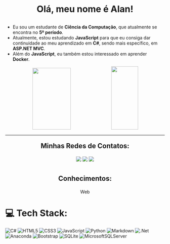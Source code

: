 
<div align="center">
    <span style="font-weight: bold; font-size: 2em;">Olá, meu nome é Alan!</span>
</div>

<br>

- Eu sou um estudante de **Ciência da Computação**, que atualmente se encontra no **5º período**.
- Atualmente, estou estudando **JavaScript** para que eu consiga dar continuidade ao meu aprendizado em **C#**, sendo mais específico, em **ASP.NET MVC**.
- Além do **JavaScript**, eu também estou interessado em aprender **Docker**.


<div align="center" style="margin: 0px;">
    <img src="https://github-readme-stats.vercel.app/api?username=Hoyasumii&theme=dark&hide_border=true&include_all_commits=false&count_private=false" width="49%" height="195px">
    <img src="https://github-readme-stats.vercel.app/api/top-langs/?username=Hoyasumii&theme=dark&hide_border=true&include_all_commits=false&count_private=false&layout=compact" width="41%" height="200px">
</div>

---

<div align="center">
<p style="font-weight: bold; font-size: 1.5em;"> Minhas Redes de Contatos: </p>
<a href="mailto:alanreisanjo@gmail.com"><img src="https://img.shields.io/badge/Gmail-%23E34F26.svg?style=flat&logo=gmail&logoColor=white"></a>
<a href="https://instagram.com/_eu.alan"><img src="https://img.shields.io/badge/Instagram-%23E4405F.svg?logo=Instagram&logoColor=white"></a>
<a href="https://linkedin.com/in/AlanReisAnjos/"><img src="https://img.shields.io/badge/LinkedIn-%230077B5.svg?logo=linkedin&logoColor=white"></a>
<br>
<br>
<p style="font-weight: bold; font-size: 1.5em;">Conhecimentos:</p>
<p>Web</p>
</div>

# 💻 Tech Stack:
![C#](https://img.shields.io/badge/c%23-%23239120.svg?style=flat&logo=c-sharp&logoColor=white) ![HTML5](https://img.shields.io/badge/html5-%23E34F26.svg?style=flat&logo=html5&logoColor=white) ![CSS3](https://img.shields.io/badge/css3-%231572B6.svg?style=flat&logo=css3&logoColor=white) ![JavaScript](https://img.shields.io/badge/javascript-%23323330.svg?style=flat&logo=javascript&logoColor=%23F7DF1E) ![Python](https://img.shields.io/badge/python-3670A0?style=flat&logo=python&logoColor=ffdd54) ![Markdown](https://img.shields.io/badge/markdown-%23000000.svg?style=flat&logo=markdown&logoColor=white) ![.Net](https://img.shields.io/badge/.NET-5C2D91?style=flat&logo=.net&logoColor=white) ![Anaconda](https://img.shields.io/badge/Anaconda-%2344A833.svg?style=flat&logo=anaconda&logoColor=white) ![Bootstrap](https://img.shields.io/badge/bootstrap-%23563D7C.svg?style=flat&logo=bootstrap&logoColor=white) ![SQLite](https://img.shields.io/badge/sqlite-%2307405e.svg?style=flat&logo=sqlite&logoColor=white) ![MicrosoftSQLServer](https://img.shields.io/badge/Microsoft%20SQL%20Sever-CC2927?style=flat&logo=microsoft%20sql%20server&logoColor=white)


